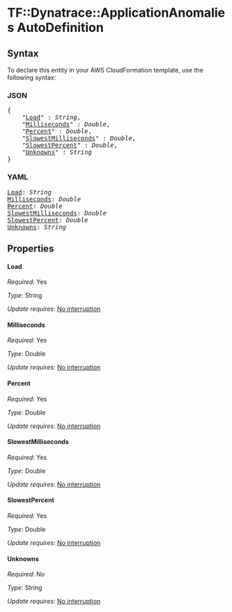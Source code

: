 # TF::Dynatrace::ApplicationAnomalies AutoDefinition

## Syntax

To declare this entity in your AWS CloudFormation template, use the following syntax:

### JSON

<pre>
{
    "<a href="#load" title="Load">Load</a>" : <i>String</i>,
    "<a href="#milliseconds" title="Milliseconds">Milliseconds</a>" : <i>Double</i>,
    "<a href="#percent" title="Percent">Percent</a>" : <i>Double</i>,
    "<a href="#slowestmilliseconds" title="SlowestMilliseconds">SlowestMilliseconds</a>" : <i>Double</i>,
    "<a href="#slowestpercent" title="SlowestPercent">SlowestPercent</a>" : <i>Double</i>,
    "<a href="#unknowns" title="Unknowns">Unknowns</a>" : <i>String</i>
}
</pre>

### YAML

<pre>
<a href="#load" title="Load">Load</a>: <i>String</i>
<a href="#milliseconds" title="Milliseconds">Milliseconds</a>: <i>Double</i>
<a href="#percent" title="Percent">Percent</a>: <i>Double</i>
<a href="#slowestmilliseconds" title="SlowestMilliseconds">SlowestMilliseconds</a>: <i>Double</i>
<a href="#slowestpercent" title="SlowestPercent">SlowestPercent</a>: <i>Double</i>
<a href="#unknowns" title="Unknowns">Unknowns</a>: <i>String</i>
</pre>

## Properties

#### Load

_Required_: Yes

_Type_: String

_Update requires_: [No interruption](https://docs.aws.amazon.com/AWSCloudFormation/latest/UserGuide/using-cfn-updating-stacks-update-behaviors.html#update-no-interrupt)

#### Milliseconds

_Required_: Yes

_Type_: Double

_Update requires_: [No interruption](https://docs.aws.amazon.com/AWSCloudFormation/latest/UserGuide/using-cfn-updating-stacks-update-behaviors.html#update-no-interrupt)

#### Percent

_Required_: Yes

_Type_: Double

_Update requires_: [No interruption](https://docs.aws.amazon.com/AWSCloudFormation/latest/UserGuide/using-cfn-updating-stacks-update-behaviors.html#update-no-interrupt)

#### SlowestMilliseconds

_Required_: Yes

_Type_: Double

_Update requires_: [No interruption](https://docs.aws.amazon.com/AWSCloudFormation/latest/UserGuide/using-cfn-updating-stacks-update-behaviors.html#update-no-interrupt)

#### SlowestPercent

_Required_: Yes

_Type_: Double

_Update requires_: [No interruption](https://docs.aws.amazon.com/AWSCloudFormation/latest/UserGuide/using-cfn-updating-stacks-update-behaviors.html#update-no-interrupt)

#### Unknowns

_Required_: No

_Type_: String

_Update requires_: [No interruption](https://docs.aws.amazon.com/AWSCloudFormation/latest/UserGuide/using-cfn-updating-stacks-update-behaviors.html#update-no-interrupt)

